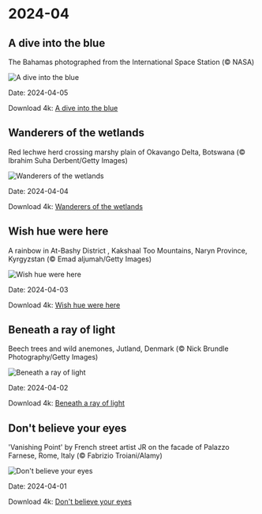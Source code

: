 # 2024-04

## A dive into the blue

The Bahamas photographed from the International Space Station (© NASA)

![A dive into the blue](https://bing.com/th?id=OHR.BahamasSpace_EN-US1544254149_UHD.jpg&rf=LaDigue_UHD.jpg&pid=hp&w=1024&h=576&rs=1&c=4)

Date: 2024-04-05

Download 4k: [A dive into the blue](https://bing.com/th?id=OHR.BahamasSpace_EN-US1544254149_UHD.jpg&rf=LaDigue_UHD.jpg&pid=hp&w=3840&h=2160&rs=1&c=4)

## Wanderers of the wetlands

Red lechwe herd crossing marshy plain of Okavango Delta, Botswana (© Ibrahim Suha Derbent/Getty Images)

![Wanderers of the wetlands](https://bing.com/th?id=OHR.AntelopeBotswana_EN-US3335739405_UHD.jpg&rf=LaDigue_UHD.jpg&pid=hp&w=1024&h=576&rs=1&c=4)

Date: 2024-04-04

Download 4k: [Wanderers of the wetlands](https://bing.com/th?id=OHR.AntelopeBotswana_EN-US3335739405_UHD.jpg&rf=LaDigue_UHD.jpg&pid=hp&w=3840&h=2160&rs=1&c=4)

## Wish hue were here

A rainbow in At-Bashy District  , Kakshaal Too Mountains, Naryn Province, Kyrgyzstan (© Emad aljumah/Getty Images)

![Wish hue were here](https://bing.com/th?id=OHR.KyrgyzstanRainbow_EN-US3266651913_UHD.jpg&rf=LaDigue_UHD.jpg&pid=hp&w=1024&h=576&rs=1&c=4)

Date: 2024-04-03

Download 4k: [Wish hue were here](https://bing.com/th?id=OHR.KyrgyzstanRainbow_EN-US3266651913_UHD.jpg&rf=LaDigue_UHD.jpg&pid=hp&w=3840&h=2160&rs=1&c=4)

## Beneath a ray of light

Beech trees and wild anemones, Jutland, Denmark (© Nick Brundle Photography/Getty Images)

![Beneath a ray of light](https://bing.com/th?id=OHR.JutlandSpring_EN-US3202382460_UHD.jpg&rf=LaDigue_UHD.jpg&pid=hp&w=1024&h=576&rs=1&c=4)

Date: 2024-04-02

Download 4k: [Beneath a ray of light](https://bing.com/th?id=OHR.JutlandSpring_EN-US3202382460_UHD.jpg&rf=LaDigue_UHD.jpg&pid=hp&w=3840&h=2160&rs=1&c=4)

## Don't believe your eyes

'Vanishing Point' by French street artist JR on the facade of Palazzo Farnese, Rome, Italy (© Fabrizio Troiani/Alamy)

![Don't believe your eyes](https://bing.com/th?id=OHR.PalazzoFarnese_EN-US3142967327_UHD.jpg&rf=LaDigue_UHD.jpg&pid=hp&w=1024&h=576&rs=1&c=4)

Date: 2024-04-01

Download 4k: [Don't believe your eyes](https://bing.com/th?id=OHR.PalazzoFarnese_EN-US3142967327_UHD.jpg&rf=LaDigue_UHD.jpg&pid=hp&w=3840&h=2160&rs=1&c=4)

